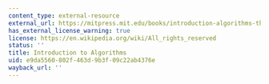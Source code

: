 ```yaml
---
content_type: external-resource
external_url: https://mitpress.mit.edu/books/introduction-algorithms-third-edition
has_external_license_warning: true
license: https://en.wikipedia.org/wiki/All_rights_reserved
status: ''
title: Introduction to Algorithms
uid: e9da5560-802f-463d-9b3f-09c22ab4376e
wayback_url: ''
---
```

